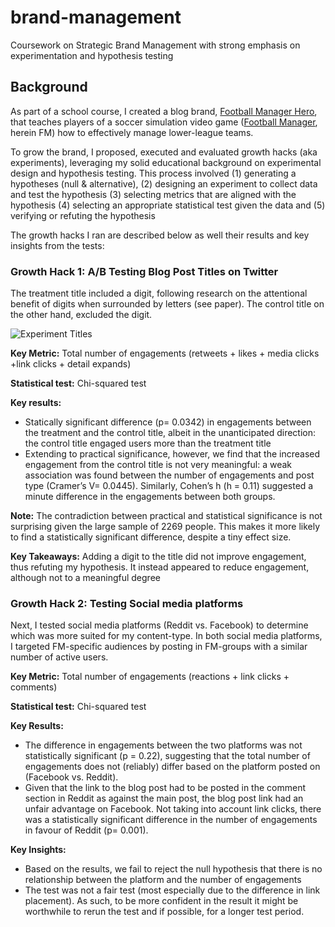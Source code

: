 # brand-management
Coursework on Strategic Brand Management with strong emphasis on experimentation and hypothesis testing

## Background
As part of a school course, I created a blog brand, [Football Manager Hero](https://football-manager-hero.medium.com/), that teaches players of a soccer simulation video game ([Football Manager](https://en.wikipedia.org/wiki/Football_Manager), herein FM) how to effectively manage lower-league teams.

To grow the brand, I proposed, executed and evaluated growth hacks (aka experiments), leveraging my solid educational background on experimental design and hypothesis testing. This process involved (1) generating a hypotheses (null & alternative), (2) designing an experiment to collect data and test the hypothesis (3) selecting metrics that are aligned with the hypothesis (4) selecting an appropriate statistical test given the data and (5) verifying or refuting the hypothesis

The growth hacks I ran are described below as well their results and key insights from the tests:

### Growth Hack 1: A/B Testing Blog Post Titles on Twitter 

The treatment title included a digit, following research on the attentional benefit of digits when surrounded by letters (see paper). The control title on the other hand, excluded the digit.

![Experiment Titles]( fmh_1.png)

**Key Metric:** Total number of engagements (retweets + likes + media clicks +link clicks + detail expands)

**Statistical test:** Chi-squared test

**Key results:**
- Statically significant difference (p= 0.0342) in engagements between the treatment and the control title, albeit in the unanticipated direction: the control title engaged users more than the treatment title
- Extending to practical significance, however, we find that the increased engagement from the control title is not very meaningful: a weak association was found between the number of engagements and post type (Cramer’s V= 0.0445). Similarly, Cohen’s h (h = 0.11) suggested a minute difference in the engagements between both groups.

**Note:** The contradiction between practical and statistical significance is not surprising given the large sample of 2269 people. This makes it more likely to find a statistically significant difference, despite a tiny effect size.

**Key Takeaways:** Adding a digit to the title did not improve engagement, thus refuting my hypothesis. It instead appeared to reduce engagement, although not to a meaningful degree

### Growth Hack 2: Testing Social media platforms

Next, I tested social media platforms (Reddit vs. Facebook) to determine which was more suited for my content-type. In both social media platforms, I targeted FM-specific audiences by posting in FM-groups with a similar number of active users.

**Key Metric:** Total number of engagements (reactions + link clicks + comments)

**Statistical test:** Chi-squared test

**Key Results:**
- The difference in engagements between the two platforms was not statistically significant (p = 0.22), suggesting that the total number of engagements does not (reliably) differ based on the platform posted on (Facebook vs. Reddit).
- Given that the link to the blog post had to be posted in the comment section in Reddit as against the main post, the blog post link had an unfair advantage on Facebook. Not taking into account link clicks, there was a statistically significant difference in the number of engagements in favour of Reddit (p= 0.001). 

**Key Insights:**
- Based on the results, we fail to reject the null hypothesis that there is no relationship between the platform and the number of engagements
- The test was not a fair test (most especially due to the difference in link placement). As such, to be more confident in the result it might be worthwhile to rerun the test and  if possible, for a longer test period.



